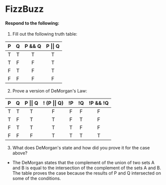 # FizzBuzz
#### Respond to the following:

1. Fill out the following truth table:

| P  | Q  | P && Q | P \|\| Q |
|:--:|:--:|:------:|:--------:|
| T  | T  |    T   |   T      |
| T  | F  |    F   |   T      |
| F  | T  |    F   |   T      |
| F  | F  |    F   |   F      |


2. Prove a version of DeMorgan's Law:

| P  | Q  | P \|\| Q | ! (P \|\| Q) | !P | !Q | !P && !Q |
|:--:|:--:|:--------:|:------------:|:--:|:--:|:--------:|
| T  | T  |    T     |       F      |  F | F  |   F      |
| T  | F  |    T     |       T      |  F | T  |   F      |
| F  | T  |    T     |       T      |  T | F  |   F      |
| F  | F  |    F     |       T      |  T | T  |   T      |

3. What does DeMorgan's state and how did you prove it for the case above?
  * The DeMorgan states that the complement of the union of two sets A and B is equal to the intersection of the complement of the sets A and B.
    The table proves the case because the results of P and Q intersected on some of the conditions.
